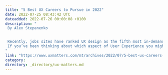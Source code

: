 ```yaml
---
title: "5 Best UX Careers to Pursue in 2022"
date: 2022-07-25 08:43:42 UTC
dateadded: 2022-07-26 00:00:08 +0100
description: "
 By Alex Stepanenko 


 Recently, jobs sites have ranked UX design as the fifth most in-demand job in the technology domain. There are reasons to believe that the demand will continue to rise, in part because this job niche is maturing and constantly branching into more areas of specialization. 
 If you’ve been thinking about which aspect of User Experience you might specialize in, know that many different opportunities are available. In this article, I’ve teamed up with experts from the international jobs aggregator Jooble to explore the top five UX jobs in 2022. Read More 
"
link: "https://www.uxmatters.com/mt/archives/2022/07/5-best-ux-careers-to-pursue-in-2022.php"
category:
directory: _directory/ux-matters.md
---
```

